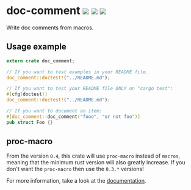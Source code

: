 # doc-comment [![][img_travis-ci]][travis-ci] [![][img_crates]][crates] [![][img_doc]][doc]

[img_travis-ci]: https://api.travis-ci.org/GuillaumeGomez/doc-comment.png?branch=master
[travis-ci]: https://travis-ci.org/GuillaumeGomez/doc-comment

[img_crates]: https://img.shields.io/crates/v/doc-comment.svg
[crates]: https://crates.io/crates/doc-comment

[img_doc]: https://img.shields.io/badge/rust-documentation-blue.svg

Write doc comments from macros.

## Usage example

````rust
extern crate doc_comment;

// If you want to test examples in your README file.
doc_comment::doctest!("../README.md");

// If you want to test your README file ONLY on "cargo test":
#[cfg(doctest)]
doc_comment::doctest!("../README.md");

// If you want to document an item:
#[doc_comment::doc_comment("fooo", "or not foo")]
pub struct Foo {}
````

## proc-macro

From the version `0.4`, this crate will use `proc-macro` instead of `macros`, meaning that the minimum rust version will also greatly increase. If you don't want the `proc-macro` then use the `0.3.*` versions!

For more information, take a look at the [documentation][doc].

[doc]: https://docs.rs/doc-comment/
